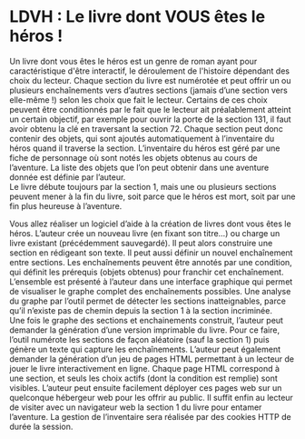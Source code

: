 # LDVH : Le livre dont VOUS êtes le héros !
Un livre dont vous êtes le héros est un genre de roman ayant pour caractéristique d'être interactif, le déroulement de l'histoire dépendant des choix du lecteur.
Chaque section du livre est numérotée et peut offrir un ou plusieurs enchaînements vers
d’autres sections (jamais d’une section vers elle-même !) selon les choix que fait le lecteur.
Certains de ces choix peuvent être conditionnés par le fait que le lecteur ait préalablement
atteint un certain objectif, par exemple pour ouvrir la porte de la section 131, il faut avoir
obtenu la clé en traversant la section 72. Chaque section peut donc contenir des objets, qui
sont ajoutés automatiquement à l’inventaire du héros quand il traverse la section. L’inventaire
du héros est géré par une fiche de personnage où sont notés les objets obtenus au cours de
l’aventure. La liste des objets que l’on peut obtenir dans une aventure donnée est définie par
l’auteur.  
Le livre débute toujours par la section 1, mais une ou plusieurs sections peuvent mener à la fin
du livre, soit parce que le héros est mort, soit par une fin plus heureuse à l’aventure.

Vous allez réaliser un logiciel d’aide à la création de livres dont vous êtes le héros.
L’auteur crée un nouveau livre (en fixant son titre…) ou charge un livre existant
(précédemment sauvegardé). Il peut alors construire une section en rédigeant son texte. Il peut
aussi définir un nouvel enchaînement entre sections. Les enchaînements peuvent être annotés
par une condition, qui définit les prérequis (objets obtenus) pour franchir cet enchaînement.
L’ensemble est présenté à l’auteur dans une interface graphique qui permet de visualiser le
graphe complet des enchaînements possibles. Une analyse du graphe par l’outil permet de
détecter les sections inatteignables, parce qu’il n’existe pas de chemin depuis la section 1 à la
section incriminée.  
Une fois le graphe des sections et enchainements construit, l’auteur peut demander la
génération d’une version imprimable du livre. Pour ce faire, l’outil numérote les sections de
façon aléatoire (sauf la section 1) puis génère un texte qui capture les enchaînements.
L’auteur peut également demander la génération d’un jeu de pages HTML permettant à un
lecteur de jouer le livre interactivement en ligne. Chaque page HTML correspond à une
section, et seuls les choix actifs (dont la condition est remplie) sont visibles.
L’auteur peut ensuite facilement déployer ces pages web sur un quelconque hébergeur web
pour les offrir au public. Il suffit enfin au lecteur de visiter avec un navigateur web la section 1
du livre pour entamer l’aventure. La gestion de l’inventaire sera réalisée par des cookies HTTP
de durée la session. 

